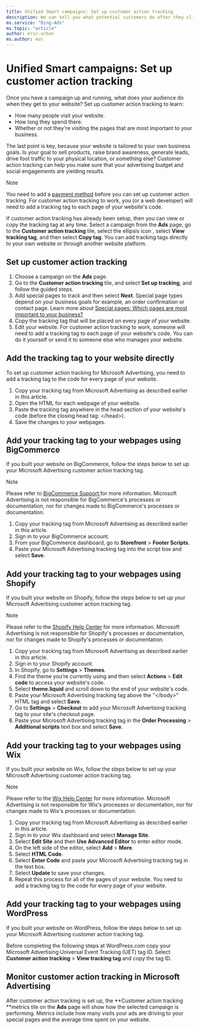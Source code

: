 ```yaml
---
title: Unified Smart campaigns: Set up customer action tracking
description: We can tell you what potential customers do after they click your ad, including the pages they visit on your website, how long they spend there, and more!
ms.service: "Bing-Ads"
ms.topic: "article"
author: eric-urban
ms.author: eur
---
```


# Unified Smart campaigns: Set up customer action tracking

Once you have a campaign up and running, what does your audience do when they get to your website? Set up customer action tracking to learn:

- How many people visit your website.
- How long they spend there.
- Whether or not they're visiting the pages that are most important to your business.

The last point is key, because your website is tailored to your own business goals. Is your goal to sell products, raise brand awareness, generate leads, drive foot traffic to your physical location, or something else? Customer action tracking can help you make sure that your advertising budget and social engagements are yielding results.

> [!NOTE]
> You need to add a [payment method](./hlp_BA_CONC_NewAd_SetUpBilling.md) before you can set up customer action tracking.
> For customer action tracking to work, you (or a web developer) will need to add a tracking tag to each page of your website's code.

If customer action tracking has already been setup, then you can view or copy the tracking tag at any time. Select a campaign from the **Ads** page, go to the **Customer action tracking** tile, select the ellipsis icon , select **View tracking tag**, and then select **Copy tag**. You can add tracking tags directly to your own website or through another website platform.

## Set up customer action tracking

1. Choose a campaign on the **Ads** page.
1. Go to the **Customer action tracking** tile, and select **Set up tracking**, and follow the guided steps.
1. Add special pages to track and then select **Next**. Special page types depend on your business goals for example, an order confirmation or contact page. Learn more about [Special pages: Which pages are most important to your business?](./hlp_DMC_CONC_CAT_SpecialPages.md)
1. Copy the tracking tag that will be placed on every page of your website.
1. Edit your website. For customer action tracking to work, someone will need to add a tracking tag to each page of your website's code. You can do it yourself or send it to someone else who manages your website.

## Add the tracking tag to your website directly

To set up customer action tracking for Microsoft Advertising, you need to add a tracking tag to the code for every page of your website.

1. Copy your tracking tag from Microsoft Advertising as described earlier in this article.
1. Open the HTML for each webpage of your website.
1. Paste the tracking tag anywhere in the head section of your website's code (before the closing head tag: &lt;/head&gt;).
1. Save the changes to your webpages.

## Add your tracking tag to your webpages using BigCommerce

If you built your website on BigCommerce, follow the steps below to set up your Microsoft Advertising customer action tracking tag.

> [!NOTE]
> Please refer to [BigCommerce Support ](https://go.microsoft.com/fwlink?LinkId=2010484) for more information. Microsoft Advertising is not responsible for BigCommerce's processes or documentation, nor for changes made to BigCommerce's processes or documentation.

1. Copy your tracking tag from Microsoft Advertising as described earlier in this article.
1. Sign in to your BigCommerce account.
1. From your BigCommerce dashboard, go to **Storefront** > **Footer Scripts**.
1. Paste your Microsoft Advertising tracking tag into the script box and select **Save**.

## Add your tracking tag to your webpages using Shopify

If you built your website on Shopify, follow the steps below to set up your Microsoft Advertising customer action tracking tag.

> [!NOTE]
> Please refer to the [Shopify Help Center](https://go.microsoft.com/fwlink?LinkId=2010843) for more information. Microsoft Advertising is not responsible for Shopify's processes or documentation, nor for changes made to Shopify's processes or documentation.

1. Copy your tracking tag from Microsoft Advertising as described earlier in this article.
1. Sign in to your Shopify account.
1. In Shopify, go to **Settings** > **Themes**.
1. Find the theme you’re currently using and then select **Actions** > **Edit code** to access your website's code.
1. Select **theme.liquid** and scroll down to the end of your website's code.
1. Paste your Microsoft Advertising tracking tag above the "&lt;/body&gt;" HTML tag and select **Save**.
1. Go to **Settings** > **Checkout** to add your Microsoft Advertising tracking tag to your site's checkout page.
1. Paste your Microsoft Advertising tracking tag in the **Order Processing** > **Additional scripts** text box and select **Save**.

## Add your tracking tag to your webpages using Wix

If you built your website on Wix, follow the steps below to set up your Microsoft Advertising customer action tracking tag.

> [!NOTE]
> Please refer to the [Wix Help Center](https://go.microsoft.com/fwlink?LinkId=2010845) for more information. Microsoft Advertising is not responsible for Wix's processes or documentation, nor for changes made to Wix's processes or documentation.

1. Copy your tracking tag from Microsoft Advertising as described earlier in this article.
1. Sign in to your Wix dashboard and select **Manage Site**.
1. Select **Edit Site** and then **Use Advanced Editor** to enter editor mode.
1. On the left side of the editor, select **Add** > **More**.
1. Select **HTML Code**.
1. Select **Enter Code** and paste your Microsoft Advertising tracking tag in the text box.
1. Select **Update** to save your changes.
1. Repeat this process for all of the pages of your website. You need to add a tracking tag to the code for every page of your website.

## Add your tracking tag to your webpages using WordPress

If you built your website on WordPress, follow the steps below to set up your Microsoft Advertising customer action tracking tag.

Before completing the following steps at WordPress.com copy your Microsoft Advertising  Universal Event Tracking (UET) tag ID. Select **Customer action tracking** > **View tracking tag** and copy the tag ID.

## Monitor customer action tracking in Microsoft Advertising

After customer action tracking is set up, the **Customer action tracking **metrics tile on the **Ads** page will show how the selected campaign is performing. Metrics include how many visits your ads are driving to your special pages and the average time spent on your website.


